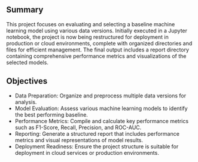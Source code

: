 

## Summary
This project focuses on evaluating and selecting a baseline machine learning model using various data versions. Initially executed in a Jupyter notebook, the project is now being restructured for deployment in production or cloud environments, complete with organized directories and files for efficient management. The final output includes a report directory containing comprehensive performance metrics and visualizations of the selected models.

## Objectives

 * Data Preparation: Organize and preprocess multiple data versions for analysis.
 * Model Evaluation: Assess various machine learning models to identify the best performing baseline.
 * Performance Metrics: Compile and calculate key performance metrics such as F1-Score, Recall, Precision, and ROC-AUC.
 * Reporting: Generate a structured report that includes performance metrics and visual representations of model results.
 * Deployment Readiness: Ensure the project structure is suitable for deployment in cloud services or production environments.

